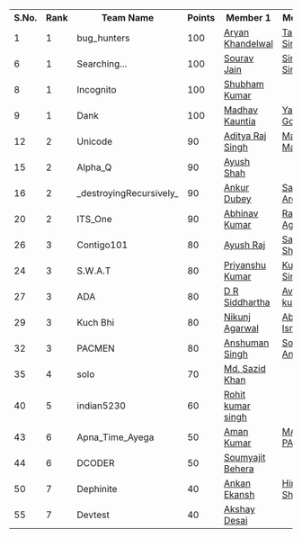 <table>
  <tr>
  <th>S.No.</th><th>Rank</th><th>Team Name</th><th>Points</th><th>Member 1</th><th>Member 2</th><th>Member 3</th>
  </tr>
    <tr>
  <td>1</td><td>1</td><td>bug_hunters</td><td>100</td><td><a href="https://github.com/aryan2906">Aryan Khandelwal</a></td><td><a href="https://github.com/alokratn62">Tanmay Sinha</a></td><td><a href="https://github.com/IshaanG">Ishaan Gupta</a></td>
  </tr>
  <tr>
  <td>6</td><td>1</td><td>Searching...</td><td>100</td><td><a href="https://github.com/SouravJain01">Sourav Jain</a></td><td><a href="https://github.com/Simardeep19">Simardeep Singh</a></td><td><a href="https://github.com/Ankajvi">Parag Mittal</a></td>
  </tr>
  <tr>
    <td>8</td><td>1</td><td>Incognito</td><td>100</td><td><a href="https://github.com/scheleon">Shubham Kumar</a></td><td></td><td></td>
  </tr>
  <tr>
    <td>9</td><td>1</td><td>Dank</td><td>100</td><td><a href = "https://github.com/madhavkauntia">Madhav Kauntia</a></td><td><a href="https://github.com/ygyash">Yash Goyal</a></td><td><a href="https://github.com/skbro">Sanskar Agarwal</a></td>
  </tr>
  <tr>
    <td>12</td><td>2</td><td>Unicode</td><td>90</td><td><a href = "https://github.com/AdityaRajSingh">Aditya Raj Singh</a></td><td><a href="https://github.com/Manya1998">Manya Mansi</a></td><td></td>
  </tr>
  <tr>
    <td>15</td><td>2</td><td>Alpha_Q</td><td>90</td><td><a href = "https://github.com/shahayush457">Ayush Shah</a></td><td></td><td></td>
  </tr>
  <tr>
    <td>16</td><td>2</td><td>_destroyingRecursively_</td><td>90</td><td><a href = "https://github.com/ankurdubey521">Ankur Dubey</a></td><td><a href = "https://github.com/saksham20189575">Saksham Arora</a></td><td></td>
  </tr>
  <tr>
  <td>20</td><td>2</td><td>ITS_One</td><td>90</td><td><a href = "https://github.com/Abhinav-grd">Abhinav Kumar</a></td><td><a href = "https://github.com/RahulRexx">Rahul Agarwal</a></td><td></td>
  </tr>
  <tr>
  <td>26</td><td>3</td><td>Contigo101</td><td>80</td><td><a href="https://github.com/rajayush012">Ayush Raj</a></td><td><a href="https://github.com/SamriddhiShrivas">Samriddhi Shrivas</a></td><td></td>
  </tr>
   <tr>
  <td>24</td><td>3</td><td>S.W.A.T</td><td>80</td><td><a href = "https://github.com/priyanshucode">Priyanshu Kumar</a></td><td><a href = "https://github.com/sportykush">Kushagra Singh</a></td><td></td>
  </tr>
  <tr>
  <td>27</td><td>3</td><td>ADA</td><td>80</td><td><a href="https://github.com/drs-11">D R Siddhartha</a></td><td><a href="https://github.com/a-coder-hack">Avinish kumar</a></td><td><a href="https://github.com/ajitg1">Ajit Garg</a></td>
  </tr>
  <tr>
    <td>29</td><td>3</td><td>Kuch Bhi</td><td>80</td><td><a href = "https://github.com/nikunjagarwal321">Nikunj Agarwal</a></td><td><a href = "https://github.com/abbas5253">Abbas Ismail</td><td><a href="https://github.com/lucifer-7">Ishan Bakshi</a></td>
  </tr>
  <tr>
    <td>32</td><td>3</td><td>PACMEN</td><td>80</td><td><a href = "https://github.com/anshuman10398">Anshuman Singh</a></td><td><a href = "https://github.com/sohamantrolikar">Soham Antrolikar</a></td><td><a href = "https://github.com/chay2199">Chaitanya Tyagi</a></td>
  </tr>
  <tr>
    <td>35</td>
    <td>4</td>
    <td>solo</td>
    <td>70</td>
    <td>
      <a href="https://github.com/sazid18">Md. Sazid Khan</a>
    </td>
    <td>
    </td>
    <td>
    </td>
  </tr>
  <tr>
  <td>40</td><td>5</td><td>indian5230</td><td>60</td><td><a href="https://github.com/Rohit-5230">Rohit kumar singh</a></td><td></td><td></td>
  </tr>
  <tr>   
      <tr>
 <td>43</td><td>6</td><td>Apna_Time_Ayega</td><td>50</td><td><a href="https://github.com/amankumarkeshu">Aman Kumar</a></td><td><a href="https://github.com/mynk322">MAYANK PADIA</a></td><td></td>
  </tr>
    
  <td>44</td><td>6</td><td>DCODER</td><td>50</td><td><a href="https://github.com/soumyajit4419">Soumyajit Behera</a></td><td></td><td></td>
  </tr>
  <tr>

  <td>50</td><td>7</td><td>Dephinite</td><td>40</td><td><a href="https://github.com/ankan-ekansh">Ankan Ekansh</a></td><td><a href="https://github.com/sucrose1729/">Himanshu Shekhar</a></td><td><a href="https://github.com/aashirwad1">Aashirwad Kumar</a></td>
  </tr>
 
  
  <tr>
  <td>55</td><td>7</td><td>Devtest</td><td>40</td><td><a href="https://github.com/akshaydesai26">Akshay Desai</a></td><td></td><td></td>
  </tr>
   

 
  
</table>


